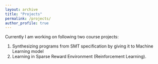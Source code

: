 ```yaml
---
layout: archive
title: "Projects"
permalink: /projects/
author_profile: true
---
```


Currently I am working on following two course projects:

1. Synthesizing programs from SMT specification by giving it to Machine Learning model
2. Learning in Sparse Reward Environment (Reinforcement Learning).
